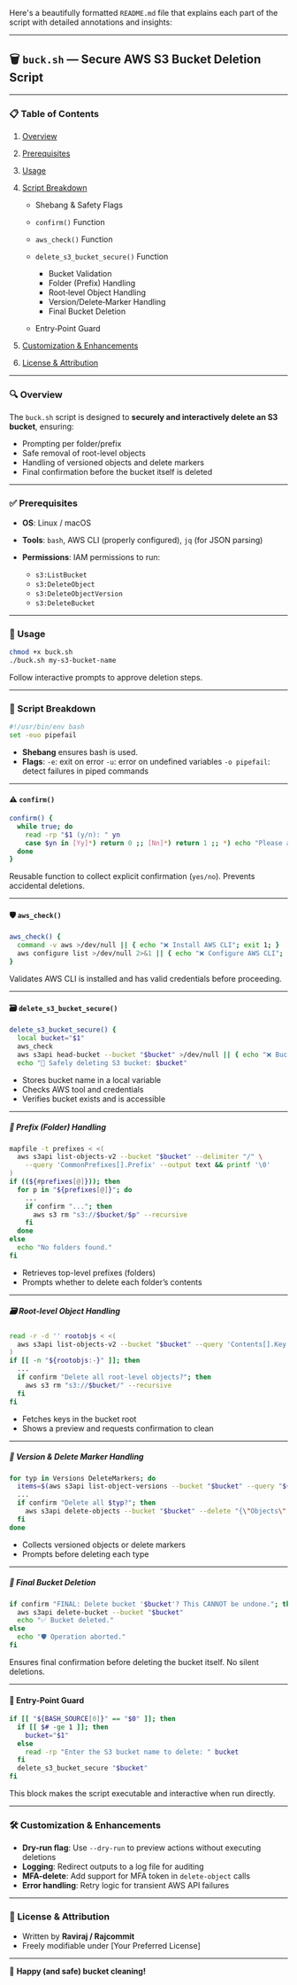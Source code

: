 Here's a beautifully formatted `README.md` file that explains each part of the script with detailed annotations and insights:

---

## 🗑️ `buck.sh` — Secure AWS S3 Bucket Deletion Script

---

### 📋 Table of Contents

1. [Overview](#overview)
2. [Prerequisites](#prerequisites)
3. [Usage](#usage)
4. [Script Breakdown](#script-breakdown)

   * Shebang & Safety Flags
   * `confirm()` Function
   * `aws_check()` Function
   * `delete_s3_bucket_secure()` Function

     * Bucket Validation
     * Folder (Prefix) Handling
     * Root‑level Object Handling
     * Version/Delete‑Marker Handling
     * Final Bucket Deletion
   * Entry‑Point Guard
5. [Customization & Enhancements](#customization--enhancements)
6. [License & Attribution](#license--attribution)

---

### 🔍 Overview

The `buck.sh` script is designed to **securely and interactively delete an S3 bucket**, ensuring:

* Prompting per folder/prefix
* Safe removal of root-level objects
* Handling of versioned objects and delete markers
* Final confirmation before the bucket itself is deleted

---

### ✅ Prerequisites

* **OS**: Linux / macOS
* **Tools**: `bash`, AWS CLI (properly configured), `jq` (for JSON parsing)
* **Permissions**: IAM permissions to run:

  * `s3:ListBucket`
  * `s3:DeleteObject`
  * `s3:DeleteObjectVersion`
  * `s3:DeleteBucket`

---

### 🚀 Usage

```bash
chmod +x buck.sh
./buck.sh my-s3-bucket-name
```

Follow interactive prompts to approve deletion steps.

---

### 🧠 Script Breakdown

```bash
#!/usr/bin/env bash
set -euo pipefail
```

* **Shebang** ensures bash is used.
* **Flags**:
  `-e`: exit on error
  `-u`: error on undefined variables
  `-o pipefail`: detect failures in piped commands

---

#### ⚠️ `confirm()`

```bash
confirm() {
  while true; do
    read -rp "$1 (y/n): " yn
    case $yn in [Yy]*) return 0 ;; [Nn]*) return 1 ;; *) echo "Please answer y or n." ;; esac
  done
}
```

Reusable function to collect explicit confirmation (`yes/no`). Prevents accidental deletions.

---

#### 🛡️ `aws_check()`

```bash
aws_check() {
  command -v aws >/dev/null || { echo "❌ Install AWS CLI"; exit 1; }
  aws configure list >/dev/null 2>&1 || { echo "❌ Configure AWS CLI"; exit 1; }
}
```

Validates AWS CLI is installed and has valid credentials before proceeding.

---

#### 🗃️ `delete_s3_bucket_secure()`

```bash
delete_s3_bucket_secure() {
  local bucket="$1"
  aws_check
  aws s3api head-bucket --bucket "$bucket" >/dev/null || { echo "❌ Bucket '$bucket' not found."; exit 1; }
  echo "🔐 Safely deleting S3 bucket: $bucket"
```

* Stores bucket name in a local variable
* Checks AWS tool and credentials
* Verifies bucket exists and is accessible

---

##### 📂 Prefix (Folder) Handling

```bash
mapfile -t prefixes < <(
  aws s3api list-objects-v2 --bucket "$bucket" --delimiter "/" \
    --query 'CommonPrefixes[].Prefix' --output text && printf '\0'
)
if ((${#prefixes[@]})); then
  for p in "${prefixes[@]}"; do
    ...
    if confirm "..."; then
      aws s3 rm "s3://$bucket/$p" --recursive
    fi
  done
else
  echo "No folders found."
fi
```

* Retrieves top-level prefixes (folders)
* Prompts whether to delete each folder’s contents

---

##### 🗃️ Root-level Object Handling

```bash
read -r -d '' rootobjs < <(
  aws s3api list-objects-v2 --bucket "$bucket" --query 'Contents[].Key' --output text && printf '\0'
)
if [[ -n "${rootobjs:-}" ]]; then
  ...
  if confirm "Delete all root-level objects?"; then
    aws s3 rm "s3://$bucket/" --recursive
  fi
fi
```

* Fetches keys in the bucket root
* Shows a preview and requests confirmation to clean

---

##### 🔁 Version & Delete Marker Handling

```bash
for typ in Versions DeleteMarkers; do
  items=$(aws s3api list-object-versions --bucket "$bucket" --query "${typ}[] | []")
  ...
  if confirm "Delete all $typ?"; then
    aws s3api delete-objects --bucket "$bucket" --delete "{\"Objects\":${items},\"Quiet\":false}"
  fi
done
```

* Collects versioned objects or delete markers
* Prompts before deleting each type

---

##### 🧹 Final Bucket Deletion

```bash
if confirm "FINAL: Delete bucket '$bucket'? This CANNOT be undone."; then
  aws s3api delete-bucket --bucket "$bucket"
  echo "✅ Bucket deleted."
else
  echo "🛡️ Operation aborted."
fi
```

Ensures final confirmation before deleting the bucket itself. No silent deletions.

---

#### 🎯 Entry-Point Guard

```bash
if [[ "${BASH_SOURCE[0]}" == "$0" ]]; then
  if [[ $# -ge 1 ]]; then
    bucket="$1"
  else
    read -rp "Enter the S3 bucket name to delete: " bucket
  fi
  delete_s3_bucket_secure "$bucket"
fi
```

This block makes the script executable and interactive when run directly.

---

### 🛠 Customization & Enhancements

* **Dry-run flag**: Use `--dry-run` to preview actions without executing deletions
* **Logging**: Redirect outputs to a log file for auditing
* **MFA-delete**: Add support for MFA token in `delete-object` calls
* **Error handling**: Retry logic for transient AWS API failures

---

### 📜 License & Attribution

* Written by **Raviraj / Rajcommit**
* Freely modifiable under \[Your Preferred License]

---

🚀 **Happy (and safe) bucket cleaning!**

